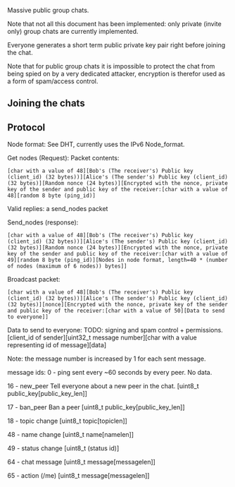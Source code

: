 Massive public group chats.

Note that not all this document has been implemented: only private (invite only) group chats are currently implemented.

Everyone generates a short term public private key pair right before joining 
the chat.

Note that for public group chats it is impossible to protect the chat from 
being spied on by a very dedicated attacker, encryption is therefor used as a 
form of spam/access control.

## Joining the chats


## Protocol


Node format: 
See DHT, currently uses the IPv6 Node_format.

Get nodes (Request):
Packet contents: 
```
[char with a value of 48][Bob's (The receiver's) Public key (client_id) (32 bytes))][Alice's (The sender's) Public key (client_id) (32 bytes)][Random nonce (24 bytes)][Encrypted with the nonce, private key of the sender and public key of the receiver:[char with a value of 48][random 8 byte (ping_id)]
```
Valid replies: a send_nodes packet

Send_nodes (response): 
```
[char with a value of 48][Bob's (The receiver's) Public key (client_id) (32 bytes))][Alice's (The sender's) Public key (client_id) (32 bytes)][Random nonce (24 bytes)][Encrypted with the nonce, private key of the sender and public key of the receiver:[char with a value of 49][random 8 byte (ping_id)][Nodes in node format, length=40 * (number of nodes (maximum of 6 nodes)) bytes]]
```

Broadcast packet:
```
[char with a value of 48][Bob's (The receiver's) Public key (client_id) (32 bytes))][Alice's (The sender's) Public key (client_id) (32 bytes)][nonce][Encrypted with the nonce, private key of the sender and public key of the receiver:[char with a value of 50][Data to send to everyone]]
```


Data to send to everyone:
TODO: signing and spam control + permissions.
[client_id of sender][uint32_t message number][char with a value representing id of message][data]

Note: the message number is increased by 1 for each sent message.

message ids:
0 - ping
sent every ~60 seconds by every peer.
No data.

16 - new_peer
Tell everyone about a new peer in the chat.
[uint8_t public_key[public_key_len]]

17 - ban_peer
Ban a peer
[uint8_t public_key[public_key_len]]

18 - topic change
[uint8_t topic[topiclen]]

48 - name change
[uint8_t name[namelen]]

49 - status change
[uint8_t (status id)]

64 - chat message
[uint8_t message[messagelen]]

65 - action (/me)
[uint8_t message[messagelen]]
